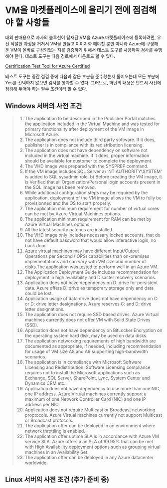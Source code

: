 # VM을 마켓플레이스에 올리기 전에 점검해야 할 사항들

대외 판매용으로 자사의 솔루션이 탑재된 VM을 Azure 마켓플레이스에 등록하려면, 우선 적절한 과정을 거쳐서 VM을 만들고 이미지화 해야할 뿐만 아니라
Azure에 구성해 둔 VM이 올바로 구성되었는 지를 검증하기 위해서 테스트 도구를 사용하여 검사를 수행해야 한다. 테스트 도구는 다음 경로에서 다운로드 할 수 있다.

[Certification Test Tool for Azure Certified](https://www.microsoft.com/en-us/download/details.aspx?id=44299&wa=wsignin1.0)

테스트 도구는 중간 점검 중에 다음과 같은 부분을 준수했는지 물어오는데 모든 부분에 Yes를 선택하지 않으면 검사를 통과할 수 없다.
그러므로, 하단의 내용은 반드시 사전에 점검해 두어야 하는 필수 조건이라 할 수 있다.

## Windows 서버의 사전 조건

> 1. The application to be described in the Publisher Portal matches the application included in the Virtual Machine and was tested for primary functionality after deployment of the VM image in Microsoft Azure. 
> 2. The application does not include third party software. If it does, publisher is in compliance with its redistribution licensing. 
> 3. The application does not have dependency on software not included in the virtual machine. If it does, proper information should be available for customer to complete the deployment. 
> 4. The VHD image was prepared with the SYSPREP command. 
> 5. If the VM image includes SQL Server a) ‘NT AUTHORITY\SYSTEM’ is added to SQL sysadmin role. b) Before creating the VM image, it is Verified that all Organization\Personal login accounts present in the SQL image has been removed. 
> 6. While additional configuration steps may be required by the application, deployment of the VM image allows the VM to fully be provisionned and the OS to start properly. 
> 7. The application minimum requirement for number of virtual cores can be met by Azure Virtual Machines options. 
> 8. The application minimum requirement for RAM can be met by Azure Virtual Machines options. 
> 9. All the latest security patches are installed. 
> 10. The VHD image only includes necessary locked accounts, that do not have default password that would allow interactive login, no back door. 
> 11. Azure virtual machines may have different Input/Output Operations per Second (IOPS) capabilities than on-premises implementations and can vary with VM size and number of disks.The application was tested to perform well in an Azure VM. 
> 12. The Application Deployment Guide includes recommendation for deployment in high availability and Disaster recovery scenarios. 
> 13. Application does not have dependency on D: drive for persistent data. Azure offers D: drive as temporary storage only and data could be lost. 
> 14. Application usage of data drive does not have dependency on C: or D: drive letter designations. Azure reserves C: and D: drive letter designations. 
> 15. The application does not require SSD based drives. Azure Virtual machines currently does not offer VM with Solid State Drives (SSD). 
> 16. Application does not have dependency on BitLocker Encryption on the operating system hard disk, may be used on data disks. 
> 17. The application networking requirements of high bandwidth are documented as appropriate, if needed, including recommendation for usage of VM size A8 and A9 supporting high-bandwidth scenarios. 
> 18. The application is in compliance with Microsoft Software Licensing and Redistribution. Software Licensing compliance requires not to install the Microsoft applications such as Exchange, SQL Server, SharePoint, Lync, System Center and Dynamics CRM etc. 
> 19. Application does not have dependency to use more than one NIC, one IP address. Azure Virtual machines currently support a maximum of one Network Controller Card (NIC) and one IP address per NIC. 
> 20. Application does not require Multicast or Broadcast networking proptocols. Azure Virtual machines currently not support Multicast or Broadcast protocols. 
> 21. The application offer can be deployed in an environment where network throttling is enabled. 
> 22. The application offer uptime SLA is in accordance with Azure VM service SLA. Azure offers a an SLA of 99.95% that can be met with High Availability deployment options such as grouping virtual machines in an Availability Set. 
> 23. The application offer can be deployed in any Azure datacenter worldwide.  
     

## Linux 서버의 사전 조건 (추가 준비 중)